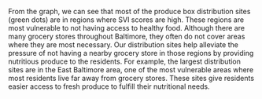 From the graph, we can see that most of the produce box distribution sites (green dots) are in regions where SVI scores are high. These regions are most vulnerable to not having access to healthy food. Although there are many grocery stores throughout Baltimore, they often do not cover areas where they are most necessary. Our distribution sites help alleviate the pressure of not having a nearby grocery store in those regions by providing nutritious produce to the residents. For example, the largest distribution sites are in the East Baltimore area, one of the most vulnerable areas where most residents live far away from grocery stores. These sites give residents easier access to fresh produce to fulfill their nutritional needs.
